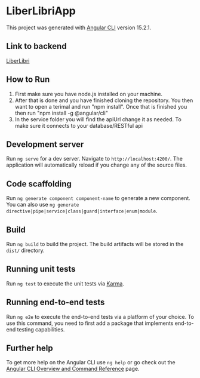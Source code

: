 # LiberLibriApp

This project was generated with [Angular CLI](https://github.com/angular/angular-cli) version 15.2.1.

## Link to backend
[LiberLibri](https://github.com/melvin-codes/liberLibri)

## How to Run
1) First make sure you have node.js installed on your machine.
2) After that is done and you have finished cloning the repository. You then want to open a terimal and run "npm install". Once that is finished you then run "npm install -g @angular/cli"
3) In the service folder you will find the apiUrl change it as needed. To make sure it connects to your database/RESTful api


## Development server

Run `ng serve` for a dev server. Navigate to `http://localhost:4200/`. The application will automatically reload if you change any of the source files.

## Code scaffolding

Run `ng generate component component-name` to generate a new component. You can also use `ng generate directive|pipe|service|class|guard|interface|enum|module`.

## Build

Run `ng build` to build the project. The build artifacts will be stored in the `dist/` directory.

## Running unit tests

Run `ng test` to execute the unit tests via [Karma](https://karma-runner.github.io).

## Running end-to-end tests

Run `ng e2e` to execute the end-to-end tests via a platform of your choice. To use this command, you need to first add a package that implements end-to-end testing capabilities.

## Further help

To get more help on the Angular CLI use `ng help` or go check out the [Angular CLI Overview and Command Reference](https://angular.io/cli) page.

